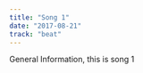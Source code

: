 ```yaml
---
title: "Song 1"
date: "2017-08-21"
track: "beat"
---
```


General Information, this is song 1

<audio className="audio-element">
    <source src="../sounds/808-death-club-lo-fi-hip-hop-beat-to-study.mp3"></source>
</audio>